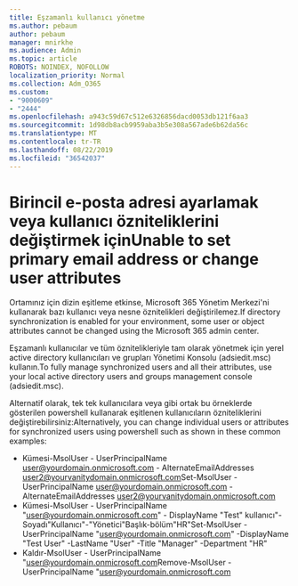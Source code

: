 ```yaml
---
title: Eşzamanlı kullanıcı yönetme
ms.author: pebaum
author: pebaum
manager: mnirkhe
ms.audience: Admin
ms.topic: article
ROBOTS: NOINDEX, NOFOLLOW
localization_priority: Normal
ms.collection: Adm_O365
ms.custom:
- "9000609"
- "2444"
ms.openlocfilehash: a943c59d67c512e6326856dacd0053db121f6aa3
ms.sourcegitcommit: 1d98db8acb9959aba3b5e308a567ade6b62da56c
ms.translationtype: MT
ms.contentlocale: tr-TR
ms.lasthandoff: 08/22/2019
ms.locfileid: "36542037"
---
```

# <a name="unable-to-set-primary-email-address-or-change-user-attributes"></a><span data-ttu-id="545b3-102">Birincil e-posta adresi ayarlamak veya kullanıcı özniteliklerini değiştirmek için</span><span class="sxs-lookup"><span data-stu-id="545b3-102">Unable to set primary email address or change user attributes</span></span>

<span data-ttu-id="545b3-103">Ortamınız için dizin eşitleme etkinse, Microsoft 365 Yönetim Merkezi'ni kullanarak bazı kullanıcı veya nesne öznitelikleri değiştirilemez.</span><span class="sxs-lookup"><span data-stu-id="545b3-103">If directory synchronization is enabled for your environment, some user or object attributes cannot be changed using the Microsoft 365 admin center.</span></span>

<span data-ttu-id="545b3-104">Eşzamanlı kullanıcılar ve tüm öznitelikleriyle tam olarak yönetmek için yerel active directory kullanıcıları ve grupları Yönetimi Konsolu (adsiedit.msc) kullanın.</span><span class="sxs-lookup"><span data-stu-id="545b3-104">To fully manage synchronized users and all their attributes, use your local active directory users and groups management console (adsiedit.msc).</span></span>  

<span data-ttu-id="545b3-105">Alternatif olarak, tek tek kullanıcılara veya gibi ortak bu örneklerde gösterilen powershell kullanarak eşitlenen kullanıcıların özniteliklerini değiştirebilirsiniz:</span><span class="sxs-lookup"><span data-stu-id="545b3-105">Alternatively, you can change individual users or attributes for synchronized users using powershell such as shown in these common examples:</span></span> 
- <span data-ttu-id="545b3-106">Kümesi-MsolUser - UserPrincipalName user@yourdomain.onmicrosoft.com - AlternateEmailAddresses user2@yourvanitydomain.onmicrosoft.com</span><span class="sxs-lookup"><span data-stu-id="545b3-106">Set-MsolUser -UserPrincipalName user@yourdomain.onmicrosoft.com -AlternateEmailAddresses user2@yourvanitydomain.onmicrosoft.com</span></span>
- <span data-ttu-id="545b3-107">Kümesi-MsolUser - UserPrincipalName "user@yourdomain.onmicrosoft.com" - DisplayName "Test" kullanıcı"- Soyadı"Kullanıcı"-"Yönetici"Başlık-bölüm"HR"</span><span class="sxs-lookup"><span data-stu-id="545b3-107">Set-MsolUser -UserPrincipalName "user@yourdomain.onmicrosoft.com" -DisplayName "Test User" -LastName "User" -Title "Manager" -Department "HR"</span></span>
- <span data-ttu-id="545b3-108">Kaldır-MsolUser - UserPrincipalName "user@yourdomain.onmicrosoft.com</span><span class="sxs-lookup"><span data-stu-id="545b3-108">Remove-MsolUser -UserPrincipalName "user@yourdomain.onmicrosoft.com</span></span>